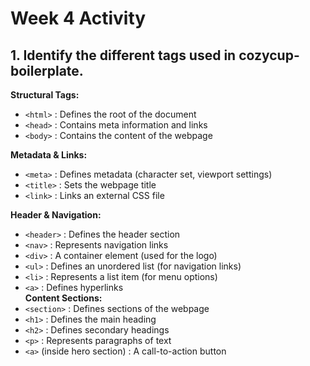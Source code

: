 # Week 4 Activity
## 1. Identify the different tags used in cozycup-boilerplate.
__Structural Tags:__  
- `<html>` : Defines the root of the document  
- `<head>` : Contains meta information and links  
- `<body>` : Contains the content of the webpage 

__Metadata & Links:__
- `<meta>` : Defines metadata (character set, viewport settings)
- `<title>` : Sets the webpage title
- `<link>` : Links an external CSS file 

**Header & Navigation:**  
- `<header>` : Defines the header section  
- `<nav>` : Represents navigation links  
- `<div>` : A container element (used for the logo)  
- `<ul>` : Defines an unordered list (for navigation links)  
- `<li>` : Represents a list item (for menu options)  
- `<a>` : Defines hyperlinks  
__Content Sections:__
- `<section>` : Defines sections of the webpage
- `<h1>` : Defines the main heading
- `<h2>` : Defines secondary headings
- `<p>` : Represents paragraphs of text
- `<a>` (inside hero section) : A call-to-action button